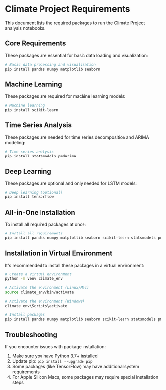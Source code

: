 # Climate Project Requirements

This document lists the required packages to run the Climate Project analysis notebooks.

## Core Requirements

These packages are essential for basic data loading and visualization:

```bash
# Basic data processing and visualization
pip install pandas numpy matplotlib seaborn
```

## Machine Learning

These packages are required for machine learning models:

```bash
# Machine learning
pip install scikit-learn
```

## Time Series Analysis

These packages are needed for time series decomposition and ARIMA modeling:

```bash
# Time series analysis
pip install statsmodels pmdarima
```

## Deep Learning

These packages are optional and only needed for LSTM models:

```bash
# Deep learning (optional)
pip install tensorflow
```

## All-in-One Installation

To install all required packages at once:

```bash
# Install all requirements
pip install pandas numpy matplotlib seaborn scikit-learn statsmodels pmdarima tensorflow
```

## Installation in Virtual Environment

It's recommended to install these packages in a virtual environment:

```bash
# Create a virtual environment
python -m venv climate_env

# Activate the environment (Linux/Mac)
source climate_env/bin/activate

# Activate the environment (Windows)
climate_env\Scripts\activate

# Install packages
pip install pandas numpy matplotlib seaborn scikit-learn statsmodels pmdarima tensorflow
```

## Troubleshooting

If you encounter issues with package installation:

1. Make sure you have Python 3.7+ installed
2. Update pip: `pip install --upgrade pip`
3. Some packages (like TensorFlow) may have additional system requirements
4. For Apple Silicon Macs, some packages may require special installation steps